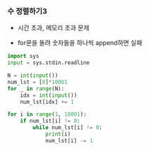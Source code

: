 ### 수 정렬하기3

- 시간 초과, 메모리 초과 문제

- for문을 돌려 숫자들을 하나씩 append하면 실패

```python
import sys
input = sys.stdin.readline

N = int(input())
num_lst = [0]*10001
for _ in range(N):
    idx = int(input())
    num_lst[idx] += 1

for i in range(1, 10001):
    if num_lst[i] != 0:
        while num_lst[i] != 0:
            print(i)
            num_lst[i] -= 1
```

